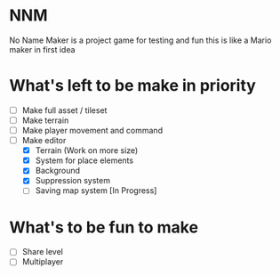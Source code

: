 # NNM
No Name Maker is a project game for testing and fun
this is like a Mario maker in first idea

# What's left to be make in priority
- [ ] Make full asset / tileset
- [ ] Make terrain
- [ ] Make player movement and command
- [ ] Make editor
     - [x] Terrain (Work on more size)
     - [x] System for place elements
     - [x] Background
     - [x] Suppression system
     - [ ] Saving map system [In Progress]

# What's to be fun to make
- [ ] Share level
- [ ] Multiplayer
